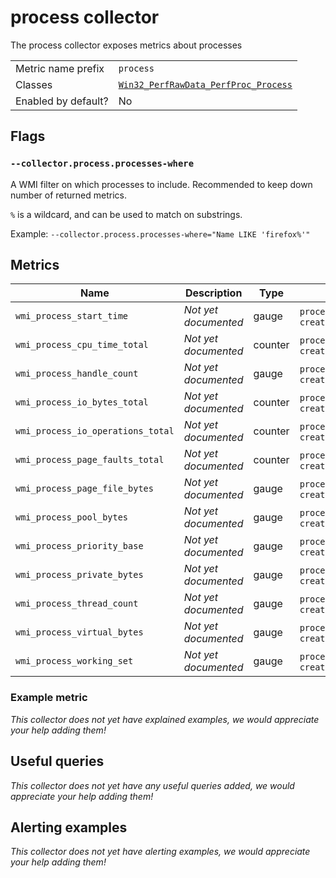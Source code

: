 # process collector

The process collector exposes metrics about processes

|||
-|-
Metric name prefix  | `process`
Classes             | [`Win32_PerfRawData_PerfProc_Process`](https://msdn.microsoft.com/en-us/library/aa394323(v=vs.85).aspx)
Enabled by default? | No

## Flags

### `--collector.process.processes-where`

A WMI filter on which processes to include. Recommended to keep down number of returned metrics.

`%` is a wildcard, and can be used to match on substrings.

Example: `--collector.process.processes-where="Name LIKE 'firefox%'"`

## Metrics

Name | Description | Type | Labels
-----|-------------|------|-------
`wmi_process_start_time` | _Not yet documented_ | gauge | `process`, `process_id`, `creating_process_id`
`wmi_process_cpu_time_total` | _Not yet documented_ | counter | `process`, `process_id`, `creating_process_id`
`wmi_process_handle_count` | _Not yet documented_ | gauge | `process`, `process_id`, `creating_process_id`
`wmi_process_io_bytes_total` | _Not yet documented_ | counter | `process`, `process_id`, `creating_process_id`
`wmi_process_io_operations_total` | _Not yet documented_ | counter | `process`, `process_id`, `creating_process_id`
`wmi_process_page_faults_total` | _Not yet documented_ | counter | `process`, `process_id`, `creating_process_id`
`wmi_process_page_file_bytes` | _Not yet documented_ | gauge | `process`, `process_id`, `creating_process_id`
`wmi_process_pool_bytes` | _Not yet documented_ | gauge | `process`, `process_id`, `creating_process_id`
`wmi_process_priority_base` | _Not yet documented_ | gauge | `process`, `process_id`, `creating_process_id`
`wmi_process_private_bytes` | _Not yet documented_ | gauge | `process`, `process_id`, `creating_process_id`
`wmi_process_thread_count` | _Not yet documented_ | gauge | `process`, `process_id`, `creating_process_id`
`wmi_process_virtual_bytes` | _Not yet documented_ | gauge | `process`, `process_id`, `creating_process_id`
`wmi_process_working_set` | _Not yet documented_ | gauge | `process`, `process_id`, `creating_process_id`

### Example metric
_This collector does not yet have explained examples, we would appreciate your help adding them!_

## Useful queries
_This collector does not yet have any useful queries added, we would appreciate your help adding them!_

## Alerting examples
_This collector does not yet have alerting examples, we would appreciate your help adding them!_
